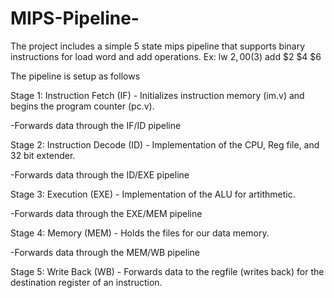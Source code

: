 # MIPS-Pipeline-

The project includes a simple 5 state mips pipeline that supports binary instructions for load word and add operations. 
Ex: lw $2, 00($3) 
    add $2 $4 $6 

The pipeline is setup as follows 

Stage 1: Instruction Fetch (IF)  - Initializes instruction memory (im.v) and begins the program counter (pc.v). 

-Forwards data through the IF/ID pipeline 


Stage 2: Instruction Decode (ID) - Implementation of the CPU, Reg file, and 32 bit extender. 

-Forwards data through the ID/EXE pipeline 


Stage 3: Execution (EXE) - Implementation of the ALU for artithmetic. 

-Forwards data through the EXE/MEM pipeline 


Stage 4: Memory (MEM) - Holds the files for our data memory. 

-Forwards data through the MEM/WB pipeline


Stage 5: Write Back (WB) - Forwards data to the regfile (writes back) for the destination register of an instruction. 


